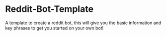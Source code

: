 # Reddit-Bot-Template
A template to create a reddit bot, this will give you the basic information and key phrases to get you started on your own bot!
